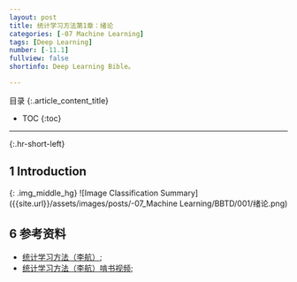 ```yaml
---
layout: post
title: 统计学习方法第1章：绪论 
categories: [-07 Machine Learning]
tags: [Deep Learning]
number: [-11.1]
fullview: false
shortinfo: Deep Learning Bible。

---
```

目录
{:.article_content_title}


* TOC
{:toc}

---
{:.hr-short-left}

## 1 Introduction ##
 
{: .img_middle_hg}
![Image Classification Summary]({{site.url}}/assets/images/posts/-07_Machine Learning/BBTD/001/绪论.png)

## 6 参考资料 ##
- [统计学习方法（李航）](https://book.douban.com/subject/10590856/);
- [统计学习方法（李航）啃书视频](https://www.bilibili.com/video/BV1i4411G7Xv?from=search&seid=11706771952082686605);